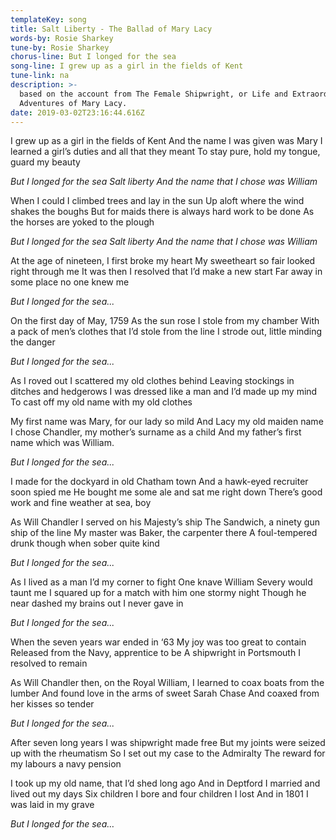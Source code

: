 ```yaml
---
templateKey: song
title: Salt Liberty - The Ballad of Mary Lacy
words-by: Rosie Sharkey
tune-by: Rosie Sharkey
chorus-line: But I longed for the sea
song-line: I grew up as a girl in the fields of Kent
tune-link: na
description: >-
  based on the account from The Female Shipwright, or Life and Extraordinary
  Adventures of Mary Lacy.
date: 2019-03-02T23:16:44.616Z
---
```

I grew up as a girl in the fields of Kent
And the name I was given was Mary
I learned a girl’s duties and all that they meant
To stay pure, hold my tongue, guard my beauty

_But I longed for the sea
Salt liberty
And the name that I chose was William_

When I could I climbed trees and lay in the sun
Up aloft where the wind shakes the boughs
But for maids there is always hard work to be done
As the horses are yoked to the plough

_But I longed for the sea
Salt liberty
And the name that I chose was William_

At the age of nineteen, I first broke my heart
My sweetheart so fair looked right through me
It was then I resolved that I’d make a new start
Far away in some place no one knew me

_But I longed for the sea..._

On the first day of May, 1759
As the sun rose I stole from my chamber
With a pack of men’s clothes that I’d stole from the line
I strode out, little minding the danger

_But I longed for the sea..._

As I roved out I scattered my old clothes behind
Leaving stockings in ditches and hedgerows
I was dressed like a man and I’d made up my mind
To cast off my old name with my old clothes

My first name was Mary, for our lady so mild
And Lacy my old maiden name
I chose Chandler, my mother’s surname as a child
And my father’s first name which was William.

_But I longed for the sea..._

I made for the dockyard in old Chatham town
And a hawk-eyed recruiter soon spied me
He bought me some ale and sat me right down
There’s good work and fine weather at sea, boy

As Will Chandler I served on his Majesty’s ship
The Sandwich, a ninety gun ship of the line
My master was Baker, the carpenter there
A foul-tempered drunk though when sober quite kind

_But I longed for the sea..._

As I lived as a man I’d my corner to fight
One knave William Severy would taunt me
I squared up for a match with him one stormy night
Though he near dashed my brains out I never gave in

_But I longed for the sea..._

When the seven years war ended in ‘63
My joy was too great to contain
Released from the Navy, apprentice to be
A shipwright in Portsmouth I resolved to remain

As Will Chandler then, on the Royal William,
I learned to coax boats from the lumber
And found love in the arms of sweet Sarah Chase
And coaxed from her kisses so tender

_But I longed for the sea..._

After seven long years I was shipwright made free
But my joints were seized up with the rheumatism
So I set out my case to the Admiralty
The reward for my labours a navy pension

I took up my old name, that I’d shed long ago
And in Deptford I married and lived out my days
Six children I bore and four children I lost
And in 1801 I was laid in my grave

_But I longed for the sea…_

